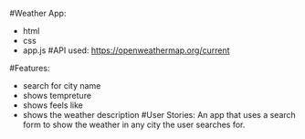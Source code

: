 #Weather App:
- html
- css
- app.js
#API used:
https://openweathermap.org/current

#Features:
- search for city name
- shows tempreture
- shows feels like
- shows the weather description
#User Stories:
 An app that uses a search form to show the weather in any city the user searches for.
